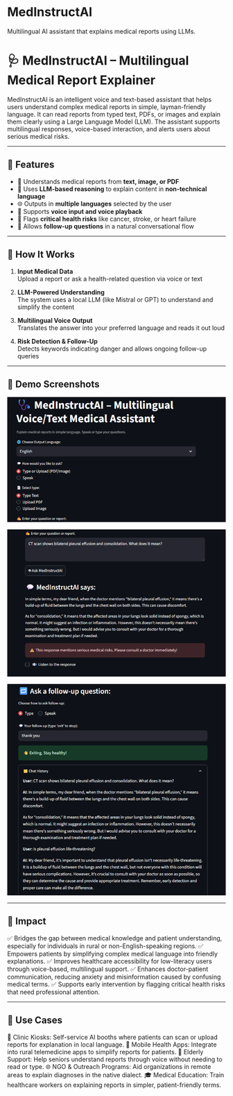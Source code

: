 # MedInstructAI
Multilingual AI assistant that explains medical reports using LLMs.

# 🩺 MedInstructAI – Multilingual Medical Report Explainer

MedInstructAI is an intelligent voice and text-based assistant that helps users understand complex medical reports in simple, layman-friendly language. It can read reports from typed text, PDFs, or images and explain them clearly using a Large Language Model (LLM). The assistant supports multilingual responses, voice-based interaction, and alerts users about serious medical risks.

---

## 🌟 Features

- 📄 Understands medical reports from **text, image, or PDF**
- 🧠 Uses **LLM-based reasoning** to explain content in **non-technical language**
- 🌐 Outputs in **multiple languages** selected by the user
- 🎤 Supports **voice input and voice playback**
- 🚨 Flags **critical health risks** like cancer, stroke, or heart failure
- 🔁 Allows **follow-up questions** in a natural conversational flow

---

## 🧰 How It Works

1. **Input Medical Data**  
   Upload a report or ask a health-related question via voice or text

2. **LLM-Powered Understanding**  
   The system uses a local LLM (like Mistral or GPT) to understand and simplify the content

3. **Multilingual Voice Output**  
   Translates the answer into your preferred language and reads it out loud

4. **Risk Detection & Follow-Up**  
   Detects keywords indicating danger and allows ongoing follow-up queries

---

## 📸 Demo Screenshots

<p align="center">
  <img src="assets/Screenshot 2025-07-03 122333.png" width="700"/>
</p>

<p align="center">
  <img src="assets/Screenshot 2025-07-03 122410.png" width="800"/>
</p>

<p align="center">
  <img src="assets/Screenshot 2025-07-03 122622.png" width="700"/>
</p>

---

## 🎯 Impact

✅ Bridges the gap between medical knowledge and patient understanding, especially for individuals in rural or non-English-speaking regions.
✅ Empowers patients by simplifying complex medical language into friendly explanations.
✅ Improves healthcare accessibility for low-literacy users through voice-based, multilingual support.
✅ Enhances doctor-patient communication, reducing anxiety and misinformation caused by confusing medical terms.
✅ Supports early intervention by flagging critical health risks that need professional attention.

---


## 🧠 Use Cases

🏥 Clinic Kiosks: Self-service AI booths where patients can scan or upload reports for explanation in local language.
📱 Mobile Health Apps: Integrate into rural telemedicine apps to simplify reports for patients.
🧓 Elderly Support: Help seniors understand reports through voice without needing to read or type.
🌐 NGO & Outreach Programs: Aid organizations in remote areas to explain diagnoses in the native dialect.
🎓 Medical Education: Train healthcare workers on explaining reports in simpler, patient-friendly terms.


